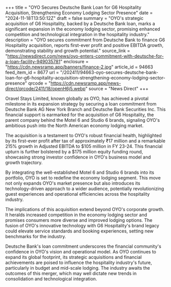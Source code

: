 +++
title = "OYO Secures Deutsche Bank Loan for G6 Hospitality Acquisition, Strengthening Economy Lodging Sector Presence"
date = "2024-11-18T13:50:12Z"
draft = false
summary = "OYO's strategic acquisition of G6 Hospitality, backed by a Deutsche Bank loan, marks a significant expansion in the economy lodging sector, promising enhanced competition and technological integration in the hospitality industry."
description = "OYO secures commitment from Deutsche Bank to finance G6 Hospitality acquisition, reports first-ever profit and positive EBITDA growth, demonstrating stability and growth potential."
source_link = "https://newsdirect.com/news/oyo-enters-commitment-with-deutsche-for-a-loan-facility-949035781"
enclosure = "https://cdn.newsramp.app/banners/finance-2.jpg"
article_id = 94663
feed_item_id = 8677
url = "/202411/94663-oyo-secures-deutsche-bank-loan-for-g6-hospitality-acquisition-strengthening-economy-lodging-sector-presence"
qrcode = "https://cdn.newsramp.app/news-direct/qrcode/2411/18/openH6j5.webp"
source = "News Direct"
+++

<p>Oravel Stays Limited, known globally as OYO, has achieved a pivotal milestone in its expansion strategy by securing a loan commitment from Deutsche Bank AG New York Branch and Deutsche Bank Securities Inc. This financial support is earmarked for the acquisition of G6 Hospitality, the parent company behind the Motel 6 and Studio 6 brands, signaling OYO's ambitious push into the North American economy lodging market.</p><p>The acquisition is a testament to OYO's robust financial health, highlighted by its first-ever profit after tax of approximately ₹17 million and a remarkable 215% growth in Adjusted EBITDA to $105 million in FY 23-24. This financial upturn is further bolstered by a $175 million equity funding round, showcasing strong investor confidence in OYO's business model and growth trajectory.</p><p>By integrating the well-established Motel 6 and Studio 6 brands into its portfolio, OYO is set to redefine the economy lodging segment. This move not only expands OYO's market presence but also introduces its technology-driven approach to a wider audience, potentially revolutionizing guest experiences and operational efficiencies across the hospitality industry.</p><p>The implications of this acquisition extend beyond OYO's corporate growth. It heralds increased competition in the economy lodging sector and promises consumers more diverse and improved lodging options. The fusion of OYO's innovative technology with G6 Hospitality's brand legacy could elevate service standards and booking experiences, setting new benchmarks for the industry.</p><p>Deutsche Bank's loan commitment underscores the financial community's confidence in OYO's vision and operational model. As OYO continues to expand its global footprint, its strategic acquisitions and financial achievements are poised to influence the hospitality industry's future, particularly in budget and mid-scale lodging. The industry awaits the outcomes of this merger, which may well dictate new trends in consolidation and technological integration.</p>